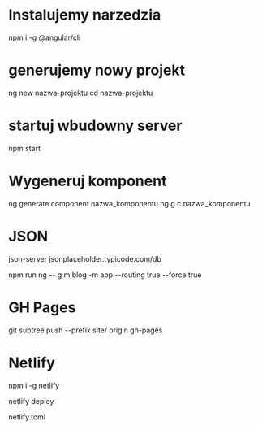 # Instalujemy narzedzia
npm i -g @angular/cli
          
# generujemy nowy projekt
ng new nazwa-projektu
cd nazwa-projektu

# startuj wbudowny server
npm start

# Wygeneruj komponent
ng generate component nazwa_komponentu
ng g c nazwa_komponentu

# JSON
json-server jsonplaceholder.typicode.com/db

npm run ng -- g m blog -m app --routing true --force true

# GH Pages

git subtree push --prefix site/ origin gh-pages


# Netlify

npm i -g netlify

netlify deploy

netlify.toml